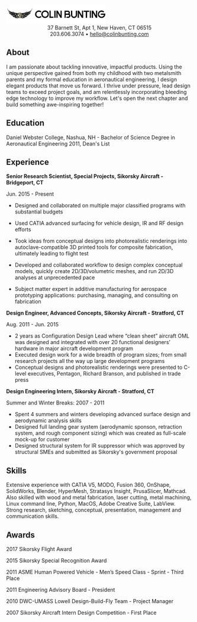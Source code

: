 
<img src='https://raw.githubusercontent.com/gingervortex/resume/master/CBunting_HeaderType.png' alt="Colin Bunting" height='50'>

<div style="text-align:center">37 Barnett St, Apt 1, New Haven, CT 06515 </div>

<div style="text-align:center">203.606.3074 • <a href="mailto:hello@colinbunting.com">hello@colinbunting.com</a></div>

## About

I am passionate about tackling innovative, impactful products. Using the unique perspective gained from both my childhood with two metalsmith parents and my formal education in aeronautical engineering, I design elegant products that move us forward. I thrive under pressure, lead design teams to exceed project goals, and am relentlessly incorporating bleeding edge technology to improve my workflow. Let's open the next chapter and build something awe-inspiring together!

## Education

Daniel Webster College, Nashua, NH - Bachelor of Science Degree in Aeronautical Engineering 2011, Dean's List

## Experience

**Senior Research Scientist, Special Projects, Sikorsky Aircraft - Bridgeport, CT**

Jun. 2015 - Present

- Designed and collaborated on multiple major classified programs with substantial budgets
  
- Used CATIA advanced surfacing for vehicle design, IR and RF design efforts
  
- Took ideas from conceptual designs into photorealistic renderings into autoclave-compatible 3D printed tools for composite fabrication, ultimately leading to flight test
  
- Developed and collaborated workflow to design complex conceptual models, quickly create 2D/3D/volumetric meshes, and run 2D/3D analyses at unprecedented pace
  
- Subject matter expert in additive manufacturing for aerospace prototyping applications: purchasing, managing, and consulting on fabrication
  

**Design Engineer, Advanced Concepts, Sikorsky Aircraft - Stratford, CT**

Aug. 2011 - Jun. 2015

- 2 years as Configuration Design Lead where “clean sheet” aircraft OML was designed and integrated with over 20 functional designers’ hardware in major aircraft development program
- Executed design work for a wide breadth of program sizes; from small research projects all the way up large development programs
- Conceptual designs and photorealistic renderings were presented to C-level executives, Pentagon, Richard Branson, and published in trade press

**Design Engineering Intern, Sikorsky Aircraft - Stratford, CT**

Summer and Winter Breaks: 2007 - 2011

- Spent 4 summers and winters developing advanced surface design and aerodynamic analysis skills
- Designed full landing gear system (aerodynamic sponson, retraction system, and rough component sizing) which was created as full-scale mock-up for customer
- Designed structural system for IR suppressor which was approved by structural SMEs and submitted as Sikorsky's government proposal

## Skills

Extensive experience with CATIA V5, MODO, Fusion 360, OnShape, SolidWorks, Blender, HyperMesh, Stratasys Insight, PrusaSlicer, Mathcad. Also skilled with wood and metal fabrication, laser cutting, metal machining, Linux command line, Python, MacOS, Adobe Creative Suite, LabView. Strong research, sketching, conceptual, presentation, management and communication skills.

## Awards

2017 Sikorsky Flight Award

2015 Sikorsky Special Recognition Award

2011 ASME Human Powered Vehicle - Men’s Speed Class - Sprint - Third Place

2011 Engineering Advisory Board - President

2010 DWC-UMASS Lowell Design-Build-Fly Team - Project Manager

2007 Sikorsky Aircraft Intern Design Competition - First Place
